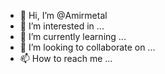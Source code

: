 - 👋 Hi, I’m @Amirmetal
- 👀 I’m interested in ...
- 🌱 I’m currently learning ...
- 💞️ I’m looking to collaborate on ...
- 📫 How to reach me ...

<!---
Amirmetal/Amirmetal is a ✨ special ✨ repository because its `README.md` (this file) appears on your GitHub profile.
You can click the Preview link to take a look at your changes.
--->
